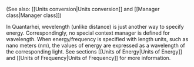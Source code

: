 (See also: [[Units conversion|Units conversion]] and [[Manager class|Manager class]])

In Quantarhei, wevelength (unlike distance) is just another way to specify energy. Correspondingly, no special context manager is defined for wavelength. When energy/frequency is specified with length units, such as nano meters (nm), the values of energy are expressed as a wavelength of the corresponding light. See sections [[Units of Energy|Units of Energy]] and [[Units of Frequency|Units of Frequency]] for more information.